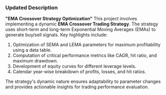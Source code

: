 ### Updated Description
**"EMA Crossover Strategy Optimization"**
This project involves implementing a dynamic **EMA Crossover Trading Strategy**. The strategy uses short-term and long-term Exponential Moving Averages (EMAs) to generate buy/sell signals. Key highlights include:
1. Optimization of SEMA and LEMA parameters for maximum profitability using a data table.
2. Computation of critical performance metrics like CAGR, hit ratio, and maximum drawdown.
3. Development of equity curves for different leverage levels.
4. Calendar year-wise breakdown of profits, losses, and hit ratios.

The strategy's dynamic nature ensures adaptability to parameter changes and provides actionable insights for trading performance evaluation.
